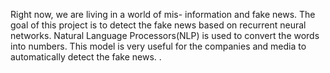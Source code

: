 Right now, we are living in a world of mis- information and fake news. The goal of this project is to detect the fake news based on recurrent neural networks.
Natural Language Processors(NLP) is used to convert the words into numbers.
This model is very useful for the companies and media to automatically detect the fake news.
.

